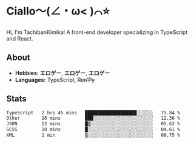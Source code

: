 # Ciallo～(∠・ω< )⌒⭐️

Hi, I'm TachibanKimika! A front-end developer specializing in TypeScript and React.

## About
- **Hobbies:** **エロゲー**, **エロゲー**, **エロゲー**
- **Languages:** TypeScript, ~~Ren’Py~~

## Stats
<!--START_SECTION:waka-->

```txt
TypeScript   2 hrs 45 mins   ███████████████████░░░░░░   75.84 %
Other        26 mins         ███░░░░░░░░░░░░░░░░░░░░░░   12.36 %
JSON         12 mins         █▒░░░░░░░░░░░░░░░░░░░░░░░   05.62 %
SCSS         10 mins         █░░░░░░░░░░░░░░░░░░░░░░░░   04.61 %
XML          1 min           ▒░░░░░░░░░░░░░░░░░░░░░░░░   00.75 %
```

<!--END_SECTION:waka-->

<!-- ![Metrics](https://metrics.lecoq.io/TachibanaKimika?template=classic&base.activity=0&base.community=0&base.repositories=0&languages=1&isocalendar=1&isocalendar.duration=half-year&languages.limit=8&languages.sections=most-used&languages.colors=github&languages.threshold=0%25&languages.indepth=false&languages.recent.load=300&languages.recent.days=14&config.timezone=Asia%2FShanghai)
 -->

